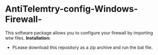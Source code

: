 # AntiTelemtry-config-Windows-Firewall-
This software package allows you to configure your firewall by importing wtw files.
<b> Installation: </b>
* PLease download this repository as a zip archive and run the bat file.
